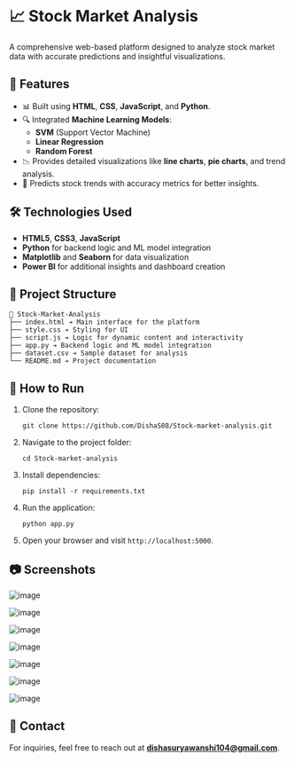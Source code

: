 # 📈 Stock Market Analysis

A comprehensive web-based platform designed to analyze stock market data with accurate predictions and insightful visualizations.

## 🚀 Features
- 📊 Built using **HTML**, **CSS**, **JavaScript**, and **Python**.
- 🔍 Integrated **Machine Learning Models**:
  - **SVM** (Support Vector Machine)
  - **Linear Regression**
  - **Random Forest**
- 📉 Provides detailed visualizations like **line charts**, **pie charts**, and trend analysis.
- 🎯 Predicts stock trends with accuracy metrics for better insights.

## 🛠️ Technologies Used
- **HTML5**, **CSS3**, **JavaScript**
- **Python** for backend logic and ML model integration
- **Matplotlib** and **Seaborn** for data visualization
- **Power BI** for additional insights and dashboard creation

## 📂 Project Structure
```
📂 Stock-Market-Analysis
├── index.html ➔ Main interface for the platform
├── style.css ➔ Styling for UI
├── script.js ➔ Logic for dynamic content and interactivity
├── app.py ➔ Backend logic and ML model integration
├── dataset.csv ➔ Sample dataset for analysis
└── README.md ➔ Project documentation
```

## 🚶 How to Run
1. Clone the repository:
   ```
   git clone https://github.com/DishaS08/Stock-market-analysis.git
   ```
2. Navigate to the project folder:
   ```
   cd Stock-market-analysis
   ```
3. Install dependencies:
   ```
   pip install -r requirements.txt
   ```
4. Run the application:
   ```
   python app.py
   ```
5. Open your browser and visit `http://localhost:5000`.

## 📷 Screenshots

![image](https://github.com/user-attachments/assets/6489940a-14e7-4e49-85e7-c7d279eac9db)



![image](https://github.com/user-attachments/assets/e482c1bd-a7f5-4466-9001-2f80f641e6e4)



![image](https://github.com/user-attachments/assets/b1d592dd-657a-4e60-88ce-edbb53056e4b)



![image](https://github.com/user-attachments/assets/eb4187c5-9ddf-4599-94c9-033646bec832)



![image](https://github.com/user-attachments/assets/024e3d95-3814-4118-a08f-a26309b677a5)



![image](https://github.com/user-attachments/assets/fd10917c-6ce3-4e3d-8d6f-fecedfa91b3f)



![image](https://github.com/user-attachments/assets/b42de1f6-a6d6-4c84-aba2-221c357f124a)


## 💬 Contact
For inquiries, feel free to reach out at **dishasuryawanshi104@gmail.com**.

